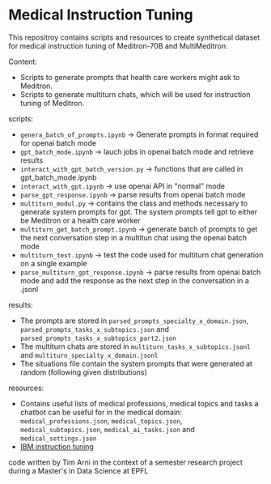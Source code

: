 # Medical Instruction Tuning

This repositroy contains scripts and resources to create synthetical dataset for medical instruction tuning of Meditron-70B and MultiMeditron. 

Content:
* Scripts to generate prompts that health care workers might ask to Meditron.
* Scripts to generate multiturn chats, which will be used for instruction tuning of Meditron.

scripts:
* `genera_batch_of_prompts.ipynb` -> Generate prompts in format required for openai batch mode
* `gpt_batch_mode.ipynb` -> lauch jobs in openai batch mode and retrieve results
* `interact_with_gpt_batch_version.py` -> functions that are called in gpt_batch_mode.ipynb
* `interact_with_gpt.ipynb` -> use openai API in "normal" mode
* `parse_gpt_response.ipynb` -> parse results from openai batch mode
* `multiturn_modul.py` -> contains the class and methods necessary to generate system prompts for gpt. The system prompts tell gpt to either be Meditron or a health care worker
* `multiturn_get_batch_prompt.ipynb` -> generate batch of prompts to get the next conversation step in a multitun chat using the openai batch mode
* `multiturn_test.ipynb` -> test the code used for multiturn chat generation on a single example
* `parse_multiturn_gpt_response.ipynb` -> parse results from openai batch mode and add the response as the next step in the conversation in a .jsonl

results:
* The prompts are stored in `parsed_prompts_specialty_x_domain.json`, `parsed_prompts_tasks_x_subtopics.json` and `parsed_prompts_tasks_x_subtopics_part2.json`
* The multiturn chats are stored in `multiturn_tasks_x_subtopics.jsonl` and `multiturn_specialty_x_domain.jsonl`
* The situations file contain the system prompts that were generated at random (following given distributions)

resources:
* Contains useful lists of medical professions, medical topics and tasks a chatbot can be useful for in the medical domain: `medical_professions.json`, `medical_topics.json`, `medical_subtopics.json`, `medical_ai_tasks.json` and `medical_settings.json`
* [IBM instruction tuning](https://www.ibm.com/topics/instruction-tuning)


code written by Tim Arni in the context of a semester research project during a Master's in Data Science at EPFL